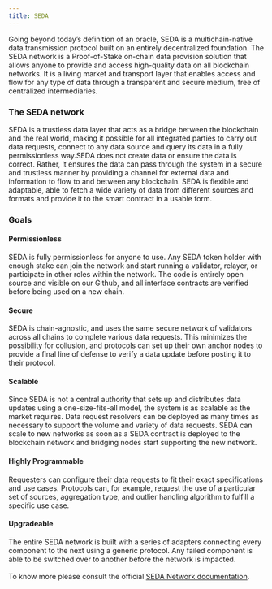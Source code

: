 ```yaml
---
title: SEDA
---
```

Going beyond today’s definition of an oracle, SEDA is a multichain-native data transmission protocol built on an entirely decentralized foundation. The SEDA network is a Proof-of-Stake on-chain data provision solution that allows anyone to provide and access high-quality data on all blockchain networks. It is a living market and transport layer that enables access and flow for any type of data through a transparent and secure medium, free of centralized intermediaries.

### The SEDA network

SEDA is a trustless data layer that acts as a bridge between the blockchain and the real world, making it possible for all integrated parties to carry out data requests, connect to any data source and query its data in a fully permissionless way.SEDA does not create data or ensure the data is correct. Rather, it ensures the data can pass through the system in a secure and trustless manner by providing a channel for external data and information to flow to and between any blockchain. SEDA is flexible and adaptable, able to fetch a wide variety of data from different sources and formats and provide it to the smart contract in a usable form.

### Goals

#### Permissionless

SEDA is fully permissionless for anyone to use. Any SEDA token holder with enough stake can join the network and start running a validator, relayer, or participate in other roles within the network. The code is entirely open source and visible on our Github, and all interface contracts are verified before being used on a new chain.

#### Secure

SEDA is chain-agnostic, and uses the same secure network of validators across all chains to complete various data requests. This minimizes the possibility for collusion, and protocols can set up their own anchor nodes to provide a final line of defense to verify a data update before posting it to their protocol.

#### Scalable

Since SEDA is not a central authority that sets up and distributes data updates using a one-size-fits-all model, the system is as scalable as the market requires. Data request resolvers can be deployed as many times as necessary to support the volume and variety of data requests. SEDA can scale to new networks as soon as a SEDA contract is deployed to the blockchain network and bridging nodes start supporting the new network.

#### Highly Programmable

Requesters can configure their data requests to fit their exact specifications and use cases. Protocols can, for example, request the use of a particular set of sources, aggregation type, and outlier handling algorithm to fulfill a specific use case.

#### Upgradeable

The entire SEDA network is built with a series of adapters connecting every component to the next using a generic protocol. Any failed component is able to be switched over to another before the network is impacted.\
\
To know more please consult the official [SEDA Network documentation](https://docs.seda.xyz/seda-network/introduction/the-oracle-problem).
